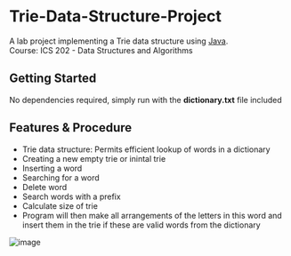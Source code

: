 # Trie-Data-Structure-Project
A lab project implementing a Trie data structure using [Java](https://www.oracle.com/java/technologies/downloads/?er=221886).
<br>
Course: ICS 202 - Data Structures and Algorithms

## Getting Started
No dependencies required, simply run with the **dictionary.txt** file included


## Features & Procedure
- Trie data structure: Permits efficient lookup of words in a dictionary
- Creating a new empty trie or inintal trie
- Inserting a word
- Searching for a word
- Delete word
- Search words with a prefix
- Calculate size of trie
- Program will then make all arrangements of the letters in this word and insert them in the trie if these are valid words from the dictionary

![image](https://github.com/user-attachments/assets/35d7b692-a156-43fc-bf96-2c21a791f05f)

